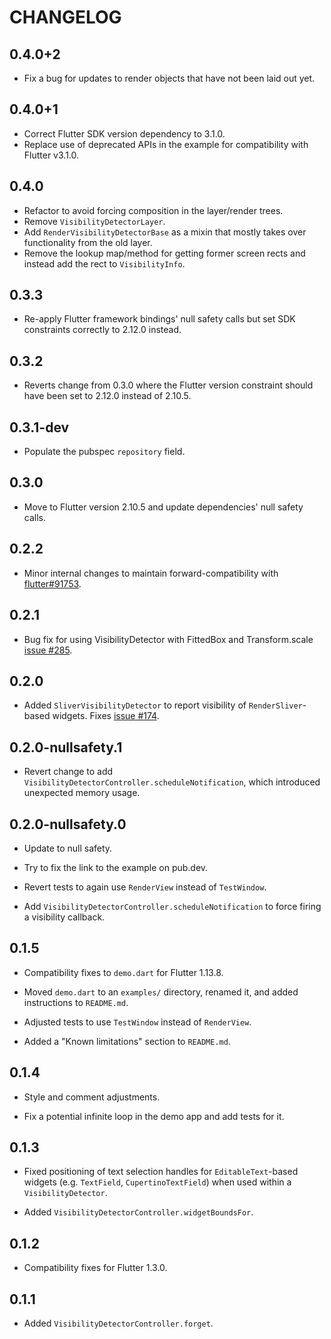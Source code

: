 # CHANGELOG

## 0.4.0+2

* Fix a bug for updates to render objects that have not been laid out yet.

## 0.4.0+1

* Correct Flutter SDK version dependency to 3.1.0.
* Replace use of deprecated APIs in the example for compatibility with Flutter v3.1.0.

## 0.4.0

* Refactor to avoid forcing composition in the layer/render trees.
* Remove `VisibilityDetectorLayer`.
* Add `RenderVisibilityDetectorBase` as a mixin that mostly takes over
  functionality from the old layer.
* Remove the lookup map/method for getting former screen rects and instead add
  the rect to `VisibilityInfo`.

## 0.3.3

* Re-apply Flutter framework bindings' null safety calls but set SDK
  constraints correctly to 2.12.0 instead.

## 0.3.2

* Reverts change from 0.3.0 where the Flutter version constraint should have
  been set to 2.12.0 instead of 2.10.5.

## 0.3.1-dev

* Populate the pubspec `repository` field.

## 0.3.0

* Move to Flutter version 2.10.5 and update dependencies' null safety calls.

## 0.2.2

* Minor internal changes to maintain forward-compatibility with [flutter#91753](https://github.com/flutter/flutter/pull/91753).

## 0.2.1

* Bug fix for using VisibilityDetector with FittedBox and Transform.scale [issue #285](https://github.com/google/flutter.widgets/issues/285).

## 0.2.0

* Added `SliverVisibilityDetector` to report visibility of `RenderSliver`-based
  widgets.  Fixes [issue #174](https://github.com/google/flutter.widgets/issues/174).

## 0.2.0-nullsafety.1

* Revert change to add `VisibilityDetectorController.scheduleNotification`,
  which introduced unexpected memory usage.

## 0.2.0-nullsafety.0

* Update to null safety.

* Try to fix the link to the example on pub.dev.

* Revert tests to again use `RenderView` instead of `TestWindow`.

* Add `VisibilityDetectorController.scheduleNotification` to force firing a
  visibility callback.

## 0.1.5

* Compatibility fixes to `demo.dart` for Flutter 1.13.8.

* Moved `demo.dart` to an `examples/` directory, renamed it, and added
  instructions to `README.md`.

* Adjusted tests to use `TestWindow` instead of `RenderView`.

* Added a "Known limitations" section to `README.md`.

## 0.1.4

* Style and comment adjustments.

* Fix a potential infinite loop in the demo app and add tests for it.

## 0.1.3

* Fixed positioning of text selection handles for `EditableText`-based
  widgets (e.g. `TextField`, `CupertinoTextField`) when used within a
  `VisibilityDetector`.

* Added `VisibilityDetectorController.widgetBoundsFor`.

## 0.1.2

* Compatibility fixes for Flutter 1.3.0.

## 0.1.1

* Added `VisibilityDetectorController.forget`.
